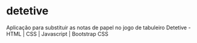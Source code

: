 # detetive
Aplicação para substituir as notas de papel no jogo de tabuleiro Detetive - HTML | CSS | Javascript | Bootstrap CSS
